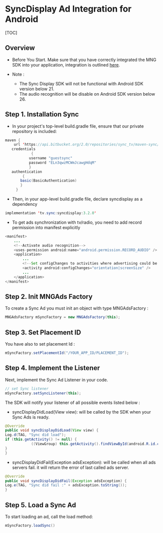 # SyncDisplay Ad Integration for Android

[TOC]

## Overview

- Before You Start. Make sure that you have correctly integrated the MNG SDK into your application, integration is outlined [here](https://bitbucket.org/mngcorp/mobile.mng-ads.com-mngperf/wiki/setup).

- Note : 
	- The Sync Display SDK will not be functional with Android SDK version below 21.
	- The audio recognition will be disable on Android SDK version below 26.


## Step 1. Installation Sync

- In your project's top-level build.gradle file, ensure that our private repository is included:


```java
maven {
	url 'https://api.bitbucket.org/2.0/repositories/sync_tv/maven-sync/src/master'
   credentials 
   			{
           username "guestsync"
           password "ELn3qwzMCWmJcawgHdqM"
           }
   authentication 
   		{
       basic(BasicAuthentication)
       }
     }

```

- Then, in your app-level build.gradle file, declare syncdisplay as a dependency

```java
implementation 'tv.sync:syncdisplay:3.2.0'
```

- To get ads synchronization with tv/radio, you need to add record permission into manifest explicitly

```java
<manifest>
    ...
    <!--Activate audio recognition-->
    <uses-permission android:name="android.permission.RECORD_AUDIO" />
    <application>
        ...
        <!--Set configChanges to activities where advertising could be display-->
        <activity android:configChanges="orientation|screenSize" />
        ...
    </application>
</manifest>
```

## Step 2. Init MNGAds Factory 

To create a Sync Ad you must init an object with type MNGAdsFactory :

```java
MNGAdsFactory mSyncFactory = new MNGAdsFactory(this);

```
## Step 3. Set Placement ID

You have also to set placement Id :

```java
mSyncFactory.setPlacementId("/YOUR_APP_ID/PLACEMENT_ID");
```

## Step 4. Implement the Listener

Next, implement the Sync Ad Listener in your code. 

```java
// set Sync listener
mSyncFactory.setSyncListener(this);
```
The SDK will notify your listener of all possible events listed below :

- syncDisplayDidLoad(View view): will be called by the SDK when your Sync Ads is ready.

```java
@Override
public void syncDisplayDidLoad(View view) {
Log.d(TAG, "Sync did load");
if (this.getActivity() != null) {
            ((ViewGroup) this.getActivity().findViewById(android.R.id.content)).addView(view);
}
}
```

- syncDisplayDidFail(Exception adsException): will be called when all ads servers fail. it will return the error of last called ads server.

```java
@Override
public void syncDisplayDidFail(Exception adsException) {
Log.e(TAG, "Sync did fail :" + adsException.toString());
}
```

## Step 5. Load a Sync Ad

To start loading an ad, call the load method:

```java
mSyncFactory.loadSync()
```
